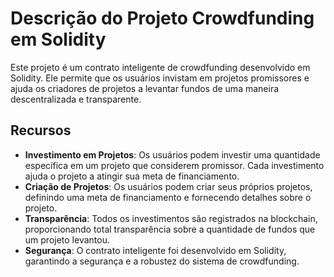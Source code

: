 # Descrição do Projeto Crowdfunding em Solidity

Este projeto é um contrato inteligente de crowdfunding desenvolvido em Solidity. Ele permite que os usuários invistam em projetos promissores e ajuda os criadores de projetos a levantar fundos de uma maneira descentralizada e transparente.

## Recursos

- **Investimento em Projetos**: Os usuários podem investir uma quantidade específica em um projeto que considerem promissor. Cada investimento ajuda o projeto a atingir sua meta de financiamento.
- **Criação de Projetos**: Os usuários podem criar seus próprios projetos, definindo uma meta de financiamento e fornecendo detalhes sobre o projeto.
- **Transparência**: Todos os investimentos são registrados na blockchain, proporcionando total transparência sobre a quantidade de fundos que um projeto levantou.
- **Segurança**: O contrato inteligente foi desenvolvido em Solidity, garantindo a segurança e a robustez do sistema de crowdfunding.
